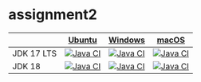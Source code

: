 # assignment2

<!-- ciMatrixStart -->
|    | [Ubuntu](https://github.com/actions/virtual-environments/blob/main/images/linux/Ubuntu2004-Readme.md) | [Windows](https://github.com/actions/virtual-environments/blob/main/images/win/Windows2022-Readme.md) | [macOS](https://github.com/actions/virtual-environments/blob/main/images/macos/macos-11-Readme.md) |
|----|:---:|:---:|:---:|
| JDK 17 LTS |[![Java CI](https://github.com/danesinoo/Assignment2/actions/workflows/maven_ubuntu_jdk17.yml/badge.svg?branch=main)](https://github.com/danesinoo/assignment2/actions/workflows/maven_ubuntu_jdk17.yml) |[![Java CI](https://github.com/danesinoo/assignment2/actions/workflows/maven_windows_jdk17.yml/badge.svg?branch=main)](https://github.com/danesinoo/assignment2/actions/workflows/maven_windows_jdk17.yml) |[![Java CI](https://github.com/danesinoo/assignment2/actions/workflows/maven_macos_jdk17.yml/badge.svg?branch=main)](https://github.com/danesinoo/assignment2/actions/workflows/maven_macos_jdk17.yml) |
| JDK 18 |[![Java CI](https://github.com/danesinoo/assignment2/actions/workflows/maven_ubuntu_jdk18.yml/badge.svg?branch=main)](https://github.com/danesinoo/assignment2/actions/workflows/maven_ubuntu_jdk18.yml) |[![Java CI](https://github.com/danesinoo/assignment2/actions/workflows/maven_windows_jdk18.yml/badge.svg?branch=main)](https://github.com/danesinoo/assignment2/actions/workflows/maven_windows_jdk18.yml) |[![Java CI](https://github.com/danesinoo/assignment2/actions/workflows/maven_macos_jdk18.yml/badge.svg?branch=main)](https://github.com/danesinoo/assignment2/actions/workflows/maven_macos_jdk18.yml) |
<!-- ciMatrixEnd -->

